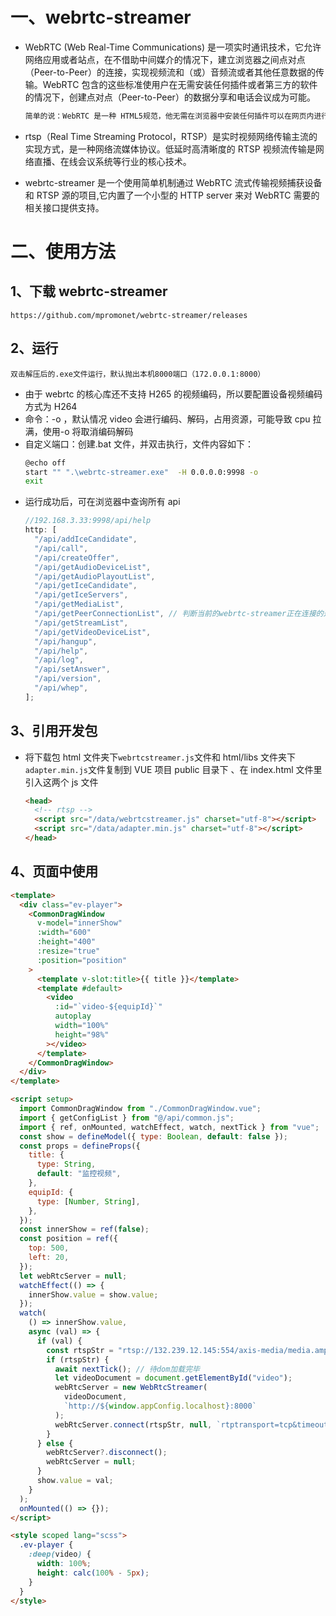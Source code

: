# 一、webrtc-streamer

- WebRTC (Web Real-Time Communications) 是一项实时通讯技术，它允许网络应用或者站点，在不借助中间媒介的情况下，建立浏览器之间点对点（Peer-to-Peer）的连接，实现视频流和（或）音频流或者其他任意数据的传输。WebRTC 包含的这些标准使用户在无需安装任何插件或者第三方的软件的情况下，创建点对点（Peer-to-Peer）的数据分享和电话会议成为可能。
  ```bash
  简单的说：WebRTC 是一种 HTML5规范，他无需在浏览器中安装任何插件可以在网页内进行实时通信工作的开源技术，它直接在浏览器和设备之间添加实时媒体通信。
  ```
- rtsp（Real Time Streaming Protocol，RTSP）是实时视频网络传输主流的实现方式，是一种网络流媒体协议。低延时高清晰度的 RTSP 视频流传输是网络直播、在线会议系统等行业的核心技术。

- webrtc-streamer 是一个使用简单机制通过 WebRTC 流式传输视频捕获设备和 RTSP 源的项目,它内置了一个小型的 HTTP server 来对 WebRTC 需要的相关接口提供支持。

# 二、使用方法

## 1、下载 webrtc-streamer

```
https://github.com/mpromonet/webrtc-streamer/releases
```

## 2、运行

```
双击解压后的.exe文件运行，默认抛出本机8000端口（172.0.0.1:8000）
```

- 由于 webrtc 的核心库还不支持 H265 的视频编码，所以要配置设备视频编码方式为 H264
- 命令：-o ，默认情况 video 会进行编码、解码，占用资源，可能导致 cpu 拉满，使用-o 将取消编码解码
- 自定义端口：创建.bat 文件，并双击执行，文件内容如下：
  ```bash
  @echo off
  start "" ".\webrtc-streamer.exe"  -H 0.0.0.0:9998 -o
  exit
  ```
- 运行成功后，可在浏览器中查询所有 api
  ```js
  //192.168.3.33:9998/api/help
  http: [
    "/api/addIceCandidate",
    "/api/call",
    "/api/createOffer",
    "/api/getAudioDeviceList",
    "/api/getAudioPlayoutList",
    "/api/getIceCandidate",
    "/api/getIceServers",
    "/api/getMediaList",
    "/api/getPeerConnectionList", // 判断当前的webrtc-streamer正在连接的通道
    "/api/getStreamList",
    "/api/getVideoDeviceList",
    "/api/hangup",
    "/api/help",
    "/api/log",
    "/api/setAnswer",
    "/api/version",
    "/api/whep",
  ];
  ```

## 3、引用开发包

- 将下载包 html 文件夹下`webrtcstreamer.js`文件和 html/libs 文件夹下`adapter.min.js`文件复制到 VUE 项目 public 目录下 、在 index.html 文件里引入这两个 js 文件
  ```html
  <head>
    <!-- rtsp -->
    <script src="/data/webrtcstreamer.js" charset="utf-8"></script>
    <script src="/data/adapter.min.js" charset="utf-8"></script>
  </head>
  ```

## 4、页面中使用

```html
<template>
  <div class="ev-player">
    <CommonDragWindow
      v-model="innerShow"
      :width="600"
      :height="400"
      :resize="true"
      :position="position"
    >
      <template v-slot:title>{{ title }}</template>
      <template #default>
        <video
          :id="`video-${equipId}`"
          autoplay
          width="100%"
          height="98%"
        ></video>
      </template>
    </CommonDragWindow>
  </div>
</template>

<script setup>
  import CommonDragWindow from "./CommonDragWindow.vue";
  import { getConfigList } from "@/api/common.js";
  import { ref, onMounted, watchEffect, watch, nextTick } from "vue";
  const show = defineModel({ type: Boolean, default: false });
  const props = defineProps({
    title: {
      type: String,
      default: "监控视频",
    },
    equipId: {
      type: [Number, String],
    },
  });
  const innerShow = ref(false);
  const position = ref({
    top: 500,
    left: 20,
  });
  let webRtcServer = null;
  watchEffect(() => {
    innerShow.value = show.value;
  });
  watch(
    () => innerShow.value,
    async (val) => {
      if (val) {
        const rtspStr = "rtsp://132.239.12.145:554/axis-media/media.amp";
        if (rtspStr) {
          await nextTick(); // 待dom加载完毕
          let videoDocument = document.getElementById("video");
          webRtcServer = new WebRtcStreamer(
            videoDocument,
            `http://${window.appConfig.localhost}:8000`
          );
          webRtcServer.connect(rtspStr, null, `rtptransport=tcp&timeout=60`);
        }
      } else {
        webRtcServer?.disconnect();
        webRtcServer = null;
      }
      show.value = val;
    }
  );
  onMounted(() => {});
</script>

<style scoped lang="scss">
  .ev-player {
    :deep(video) {
      width: 100%;
      height: calc(100% - 5px);
    }
  }
</style>
```
